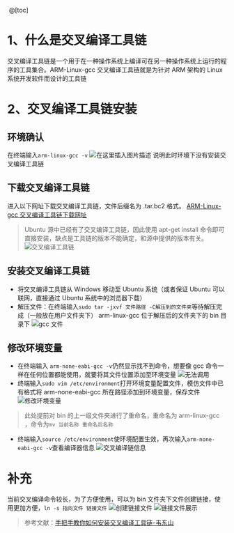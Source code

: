 ﻿​
@[toc]
# 1、什么是交叉编译工具链
交叉编译工具链是一个用于在一种操作系统上编译可在另一种操作系统上运行的程序的工具集合。ARM-Linux-gcc 交叉编译工具链就是为针对 ARM 架构的 Linux 系统开发软件而设计的工具链
# 2、交叉编译工具链安装
## 环境确认

在终端输入`arm-linux-gcc -v`
![在这里插入图片描述](https://i-blog.csdnimg.cn/direct/207d583b8d6a401abbb295edbefbd484.png)
说明此时环境下没有安装交叉编译工具链
## 下载交叉编译工具链
进入以下网址下载交叉编译工具链，文件后缀名为 .tar.bc2 格式。
[ARM-Linux-gcc 交叉编译工具链下载网址](https://developer.arm.com/downloads/-/gnu-rm)
> Ubuntu 源中已经有了交叉编译工具链，因此使用 apt-get install 命令即可直接安装，缺点是工具链的版本不能确定，和源中提供的版本有关。
![交叉编译工具链](https://i-blog.csdnimg.cn/direct/e498bd095b33498dbf0410a79a8acbd0.png)
## 安装交叉编译工具链
- 将交叉编译工具链从 Windows 移动至 Ubuntu 系统（或者保证 Ubuntu 可以联网，直接通过 Ubuntu 系统中的浏览器下载）
- 解压文件：在终端输入`sudo tar -jxvf 文件路径 -C解压到的文件夹`等待解压完成（一般放在用户文件夹下）
arm-linux-gcc 位于解压后的文件夹下的 bin 目录下
![gcc 文件](https://i-blog.csdnimg.cn/direct/efd5847e717c4c4683a6d3b9a66610b1.png)
## 修改环境变量

- 在终端输入 `arm-none-eabi-gcc -v`仍然显示找不到命令，想要像 gcc 命令一样在任何位置都能使用，就要将其文件位置添加至环境变量
![无法调用](https://i-blog.csdnimg.cn/direct/9dd1643eb75242778ff5e3dea401ecb0.png)
- 终端输入`sudo vim /etc/environment`打开环境变量配置文件，模仿文件中已有格式将 arm-none-eabi-gcc 所在路径添加到环境变量，保存文件
![修改环境变量](https://i-blog.csdnimg.cn/direct/de2061d641b8408490eba390c0da4209.png)
> 此处提前对 bin 的上一级文件夹进行了重命名，重命名为 arm-linux-gcc ，命令为`mv 当前名称 重命名后名称`
- 终端输入`source /etc/environment`使环境配置生效，再次输入`arm-none-eabi-gcc -v`查看编译器信息
![交叉编译链信息](https://i-blog.csdnimg.cn/direct/abd94e57802b4ef5827c269d90de4d47.png)
# 补充
当前交叉编译命令较长，为了方便使用，可以为 bin 文件夹下文件创建链接，使用更加方便，`ln -s 指向文件 链接文件`
![创建链接文件](https://i-blog.csdnimg.cn/direct/d0a1f016a1654f2485bfaa324abe94f1.png)
![链接文件展示](https://i-blog.csdnimg.cn/direct/f88fdfb4c03b46fd8953e92d583270cc.png)

 >参考文献：[手把手教你如何安装交叉编译工具链-韦东山](https://www.bilibili.com/video/BV1rT4y1w7ZS/?spm_id_from=333.999.0.0&vd_source=6a6c56e434d9639407c80ef57b3873ae)


